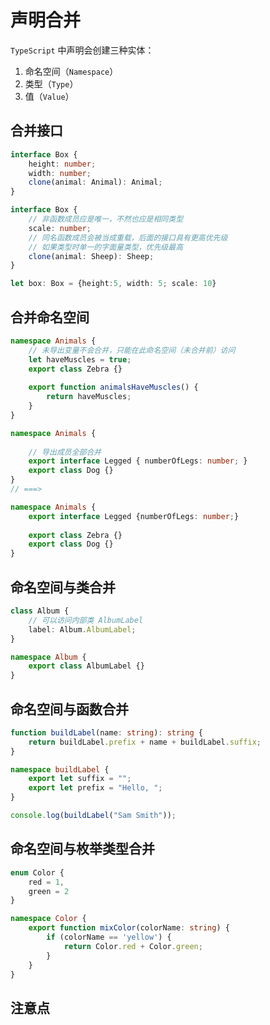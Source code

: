 # 声明合并

`TypeScript` 中声明会创建三种实体：

1. 命名空间（`Namespace`）
2. 类型（`Type`）
3. 值（`Value`）

## 合并接口

```typescript
interface Box {
    height: number;
    width: number;
    clone(animal: Animal): Animal;
}

interface Box {
    // 非函数成员应是唯一，不然也应是相同类型
    scale: number;
    // 同名函数成员会被当成重载，后面的接口具有更高优先级
    // 如果类型时单一的字面量类型，优先级最高
    clone(animal: Sheep): Sheep;
}

let box: Box = {height:5, width: 5; scale: 10}
```

## 合并命名空间

```typescript
namespace Animals {
    // 未导出变量不会合并，只能在此命名空间（未合并前）访问
    let haveMuscles = true;
    export class Zebra {}
    
    export function animalsHaveMuscles() {
        return haveMuscles;
    }
}

namespace Animals {
    
    // 导出成员全部合并
    export interface Legged { numberOfLegs: number; }
    export class Dog {}
}
// ===>

namespace Animals {
    export interface Legged {numberOfLegs: number;}
    
    export class Zebra {}
    export class Dog {}
}

```

## 命名空间与类合并

```typescript
class Album {
    // 可以访问内部类 AlbumLabel
    label: Album.AlbumLabel;
}

namespace Album {
    export class AlbumLabel {}
}
```

## 命名空间与函数合并

```typescript
function buildLabel(name: string): string {
    return buildLabel.prefix + name + buildLabel.suffix;
}

namespace buildLabel {
    export let suffix = "";
    export let prefix = "Hello, ";
}

console.log(buildLabel("Sam Smith"));
```

## 命名空间与枚举类型合并

```typescript
enum Color {
    red = 1,
    green = 2
}

namespace Color {
    export function mixColor(colorName: string) {
        if (colorName == 'yellow') {
            return Color.red + Color.green;
        }
    }
}
```



## 注意点